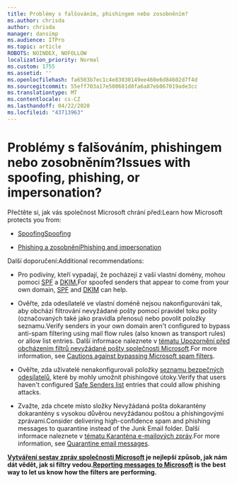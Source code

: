 ```yaml
---
title: Problémy s falšováním, phishingem nebo zosobněním?
ms.author: chrisda
author: chrisda
manager: dansimp
ms.audience: ITPro
ms.topic: article
ROBOTS: NOINDEX, NOFOLLOW
localization_priority: Normal
ms.custom: 1755
ms.assetid: ''
ms.openlocfilehash: fa6503b7ec1c4e83030149ee460e6d84602d7f4d
ms.sourcegitcommit: 55eff703a17e500681d8fa6a87eb067019ade3cc
ms.translationtype: MT
ms.contentlocale: cs-CZ
ms.lasthandoff: 04/22/2020
ms.locfileid: "43713963"
---
```

# <a name="issues-with-spoofing-phishing-or-impersonation"></a><span data-ttu-id="7ab32-102">Problémy s falšováním, phishingem nebo zosobněním?</span><span class="sxs-lookup"><span data-stu-id="7ab32-102">Issues with spoofing, phishing, or impersonation?</span></span>

<span data-ttu-id="7ab32-103">Přečtěte si, jak vás společnost Microsoft chrání před:</span><span class="sxs-lookup"><span data-stu-id="7ab32-103">Learn how Microsoft protects you from:</span></span>

- [<span data-ttu-id="7ab32-104">Spoofing</span><span class="sxs-lookup"><span data-stu-id="7ab32-104">Spoofing</span></span>](https://docs.microsoft.com/office365/securitycompliance/anti-spoofing-protection)

- [<span data-ttu-id="7ab32-105">Phishing a zosobnění</span><span class="sxs-lookup"><span data-stu-id="7ab32-105">Phishing and impersonation</span></span>](https://docs.microsoft.com/office365/securitycompliance/atp-anti-phishing)

<span data-ttu-id="7ab32-106">Další doporučení:</span><span class="sxs-lookup"><span data-stu-id="7ab32-106">Additional recommendations:</span></span>

- <span data-ttu-id="7ab32-107">Pro podivíny, kteří vypadají, že pocházejí z vaší vlastní domény, mohou pomoci [SPF](https://docs.microsoft.com/office365/securitycompliance/set-up-spf-in-office-365-to-help-prevent-spoofing) a [DKIM.](https://docs.microsoft.com/office365/securitycompliance/use-dkim-to-validate-outbound-email)</span><span class="sxs-lookup"><span data-stu-id="7ab32-107">For spoofed senders that appear to come from your own domain, [SPF](https://docs.microsoft.com/office365/securitycompliance/set-up-spf-in-office-365-to-help-prevent-spoofing) and [DKIM](https://docs.microsoft.com/office365/securitycompliance/use-dkim-to-validate-outbound-email) can help.</span></span>

- <span data-ttu-id="7ab32-108">Ověřte, zda odesílatelé ve vlastní doméně nejsou nakonfigurováni tak, aby obchází filtrování nevyžádané pošty pomocí pravidel toku pošty (označovaných také jako pravidla přenosu) nebo povolit položky seznamu.</span><span class="sxs-lookup"><span data-stu-id="7ab32-108">Verify senders in your own domain aren't configured to bypass anti-spam filtering using mail flow rules (also known as transport rules) or allow list entries.</span></span> <span data-ttu-id="7ab32-109">Další informace naleznete v [tématu Upozornění před obcházením filtrů nevyžádané pošty společnosti Microsoft](https://docs.microsoft.com/exchange/troubleshoot/antispam/cautions-against-bypassing-spam-filters).</span><span class="sxs-lookup"><span data-stu-id="7ab32-109">For more information, see [Cautions against bypassing Microsoft spam filters](https://docs.microsoft.com/exchange/troubleshoot/antispam/cautions-against-bypassing-spam-filters).</span></span>

- <span data-ttu-id="7ab32-110">Ověřte, zda uživatelé nenakonfigurovali položky [seznamu bezpečných odesílatelů,](https://support.office.com/article/BE1BAEA0-BEAB-4A30-B968-9004332336CE) které by mohly umožnit phishingové útoky.</span><span class="sxs-lookup"><span data-stu-id="7ab32-110">Verify that users haven't configured [Safe Senders list](https://support.office.com/article/BE1BAEA0-BEAB-4A30-B968-9004332336CE) entries that could allow phishing attacks.</span></span>

- <span data-ttu-id="7ab32-111">Zvažte, zda chcete místo složky Nevyžádaná pošta dokarantény dokarantény s vysokou důvěrou nevyžádanou poštou a phishingovými zprávami.</span><span class="sxs-lookup"><span data-stu-id="7ab32-111">Consider delivering high-confidence spam and phishing messages to quarantine instead of the Junk Email folder.</span></span> <span data-ttu-id="7ab32-112">Další informace naleznete v [tématu Karanténa e-mailových zpráv](https://docs.microsoft.com/office365/securitycompliance/quarantine-email-messages).</span><span class="sxs-lookup"><span data-stu-id="7ab32-112">For more information, see [Quarantine email messages](https://docs.microsoft.com/office365/securitycompliance/quarantine-email-messages).</span></span>

<span data-ttu-id="7ab32-113">**[Vytváření sestav zpráv společnosti Microsoft](https://support.office.com/article/b5caa9f1-cdf3-4443-af8c-ff724ea719d2) je nejlepší způsob, jak nám dát vědět, jak si filtry vedou.**</span><span class="sxs-lookup"><span data-stu-id="7ab32-113">**[Reporting messages to Microsoft](https://support.office.com/article/b5caa9f1-cdf3-4443-af8c-ff724ea719d2) is the best way to let us know how the filters are performing.**</span></span>
